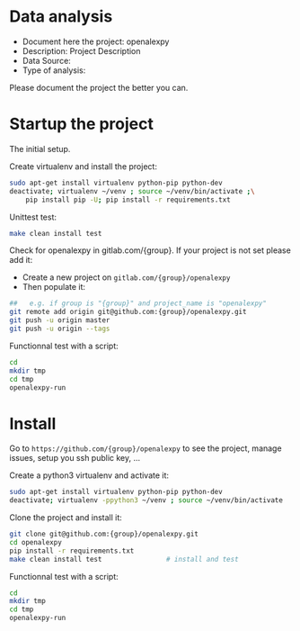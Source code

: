 # Data analysis
- Document here the project: openalexpy
- Description: Project Description
- Data Source:
- Type of analysis:

Please document the project the better you can.

# Startup the project

The initial setup.

Create virtualenv and install the project:
```bash
sudo apt-get install virtualenv python-pip python-dev
deactivate; virtualenv ~/venv ; source ~/venv/bin/activate ;\
    pip install pip -U; pip install -r requirements.txt
```

Unittest test:
```bash
make clean install test
```

Check for openalexpy in gitlab.com/{group}.
If your project is not set please add it:

- Create a new project on `gitlab.com/{group}/openalexpy`
- Then populate it:

```bash
##   e.g. if group is "{group}" and project_name is "openalexpy"
git remote add origin git@github.com:{group}/openalexpy.git
git push -u origin master
git push -u origin --tags
```

Functionnal test with a script:

```bash
cd
mkdir tmp
cd tmp
openalexpy-run
```

# Install

Go to `https://github.com/{group}/openalexpy` to see the project, manage issues,
setup you ssh public key, ...

Create a python3 virtualenv and activate it:

```bash
sudo apt-get install virtualenv python-pip python-dev
deactivate; virtualenv -ppython3 ~/venv ; source ~/venv/bin/activate
```

Clone the project and install it:

```bash
git clone git@github.com:{group}/openalexpy.git
cd openalexpy
pip install -r requirements.txt
make clean install test                # install and test
```
Functionnal test with a script:

```bash
cd
mkdir tmp
cd tmp
openalexpy-run
```
